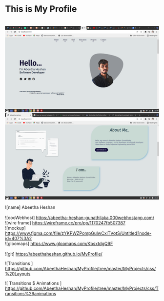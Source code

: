 # This is My Profile <h1>

![MY Profile 3](asserts/Readme.png)
![MY Profile 3](asserts/Readme2.png)
  
![name]      Abeetha Heshan  <br>    
![oooWebhost]      https://abeetha-heshan-gunathilaka.000webhostapp.com/ <br>
![wire frame]     https://wireframe.cc/pro/pp/1170247fb507387   <br> 
![mockup]       https://www.figma.com/file/zYKPWZPompGulwCxlTVotS/Untitled?node-id=407%3A2     <br> 
![gloomaps]     https://www.gloomaps.com/KbsxtdgQ9F    <br>  
![git]        https://abeethaheshan.github.io/MyProfile/   <br>   
     
         
![Transitions ]  
         https://github.com/AbeethaHeshan/MyProfile/tree/master/MyProjects/css/%20Layouts   <br>
 
![ Transitions  $   Animations ] 
         https://github.com/AbeethaHeshan/MyProfile/tree/master/MyProjects/css/Transitions%26animations <br>
       
            

                 
                  
          
     
     
     
  
    
